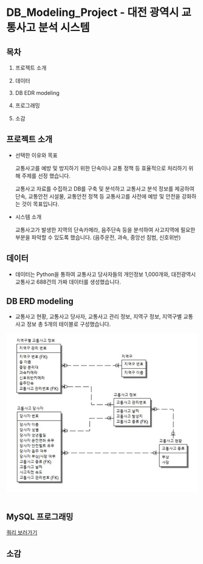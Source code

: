 # DB_Modeling_Project - 대전 광역시 교통사고 분석 시스템

## 목차

1. 프로젝트 소개

2. 데이터

3. DB EDR modeling

4. 프로그래밍

5. 소감

## 프로젝트 소개

- 선택한 이유와 목표
    
    교통사고를 예방 및 방지하기 위한 단속이나 교통 정책 등 효율적으로 처리하기 위해 주제를 선정 했습니다.

    교통사고 자료를 수집하고 DB를 구축 및 분석하고 교통사고 분석 정보를 제공하여 단속, 교통안전 시설물, 교통안전 정책 등 교통사고를 사전에 예방 및 안전을 강화하는 것이 목표입니다.

- 시스템 소개

    교통사고가 발생한 지역의 단속카메라, 음주단속 등을 분석하여 사고지역에 필요한 부분을 파악할 수 있도록 했습니다.
    (음주운전, 과속, 중앙선 침범, 신호위반)

## 데이터

- 데이터는 Python을 통하여 교통사고 당사자들의 개인정보 1,000개와, 대전광역시 교통사고 688건의 가짜 데이터를 생성했습니다.

## DB ERD modeling

- 교통사고 현황, 교통사고 당사자, 교통사고 관리 정보, 지역구 정보, 지역구별 교통사고 정보
총 5개의 테이블로 구성했습니다.

<div align = center>
<img src="IMAGE/DB_erd.JPG">
</div>
<br>

## MySQL 프로그래밍

<a href="MySQL_programing/query.md">쿼리 보러가기</a> 

## 소감


    
    


        


